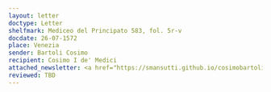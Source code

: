 ```yaml
---
layout: letter
doctype: Letter
shelfmark: Mediceo del Principato 583, fol. 5r-v
docdate: 26-07-1572
place: Venezia
sender: Bartoli Cosimo
recipient: Cosimo I de' Medici
attached_newsletter: <a href="https://smansutti.github.io/cosimobartoli/texts/3081_081/">3081_081</a>
reviewed: TBD
---
```


